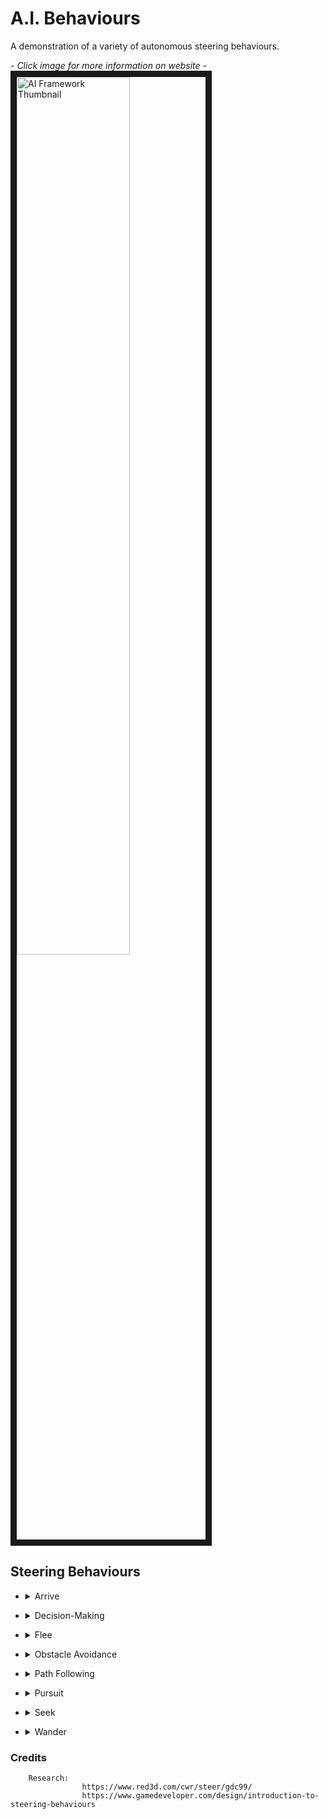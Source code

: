 # A.I. Behaviours
A demonstration of a variety of autonomous steering behaviours.

*- Click image for more information on website -*<br/>
<a href="https://kyle-robinson.github.io/html/ai-behaviours" target="_blank">
        <img src="https://i.imgur.com/L047Lqg.jpeg" alt="AI Framework Thumbnail" border="10" width="60%" />
</a>

## Steering Behaviours

- <details>
  <summary>Arrive</summary>
  <video src="https://user-images.githubusercontent.com/39779606/134725165-e7dfbb19-4451-492e-a06b-c7c2d43a27ba.mp4" data-canonical-src="https://user-images.githubusercontent.com/39779606/134725243-442f4f1e-55f4-45a3-9d5e-fa7ecf7df8a5.mp4" controls="controls" muted="muted" class="d-block rounded-bottom-2 width-fit" style="max-height:640px;">
  </video>
</details>

        
- <details>
  <summary>Decision-Making</summary>
  <video src="https://user-images.githubusercontent.com/39779606/134725243-442f4f1e-55f4-45a3-9d5e-fa7ecf7df8a5.mp4" data-canonical-src="https://user-images.githubusercontent.com/39779606/134725243-442f4f1e-55f4-45a3-9d5e-fa7ecf7df8a5.mp4" controls="controls" muted="muted" class="d-block rounded-bottom-2 width-fit" style="max-height:640px;">
  </video>
</details>


- <details>
  <summary>Flee</summary>
  <video src="https://user-images.githubusercontent.com/39779606/134725445-de65588b-fae2-4515-8602-74dd081af38d.mp4" data-canonical-src="https://user-images.githubusercontent.com/39779606/134725243-442f4f1e-55f4-45a3-9d5e-fa7ecf7df8a5.mp4" controls="controls" muted="muted" class="d-block rounded-bottom-2 width-fit" style="max-height:640px;">
  </video>
</details>


- <details>
  <summary>Obstacle Avoidance</summary>
  <video src="https://user-images.githubusercontent.com/39779606/134725452-68a928d0-2575-4a26-a3c6-df28dd9a4a9c.mp4" data-canonical-src="https://user-images.githubusercontent.com/39779606/134725243-442f4f1e-55f4-45a3-9d5e-fa7ecf7df8a5.mp4" controls="controls" muted="muted" class="d-block rounded-bottom-2 width-fit" style="max-height:640px;">
  </video>
</details>


- <details>
  <summary>Path Following</summary>
  <video src="https://user-images.githubusercontent.com/39779606/134725458-ffc4c9ee-2374-4afa-8ffd-859519db022f.mp4" data-canonical-src="https://user-images.githubusercontent.com/39779606/134725243-442f4f1e-55f4-45a3-9d5e-fa7ecf7df8a5.mp4" controls="controls" muted="muted" class="d-block rounded-bottom-2 width-fit" style="max-height:640px;">
  </video>
</details>


- <details>
  <summary>Pursuit</summary>
  <video src="https://user-images.githubusercontent.com/39779606/134725464-13f5bfa6-cdf5-4449-97e5-7a562e599e50.mp4" data-canonical-src="https://user-images.githubusercontent.com/39779606/134725243-442f4f1e-55f4-45a3-9d5e-fa7ecf7df8a5.mp4" controls="controls" muted="muted" class="d-block rounded-bottom-2 width-fit" style="max-height:640px;">
  </video>
</details>


- <details>
  <summary>Seek</summary>
  <video src="https://user-images.githubusercontent.com/39779606/134725473-82a05a82-c9af-4a27-99e5-3cf5bdd87b70.mp4" data-canonical-src="https://user-images.githubusercontent.com/39779606/134725243-442f4f1e-55f4-45a3-9d5e-fa7ecf7df8a5.mp4" controls="controls" muted="muted" class="d-block rounded-bottom-2 width-fit" style="max-height:640px;">
  </video>
</details>


- <details>
  <summary>Wander</summary>
  <video src="https://user-images.githubusercontent.com/39779606/134725483-72547497-743f-4c04-8575-4b48d4208efe.mp4" data-canonical-src="https://user-images.githubusercontent.com/39779606/134725243-442f4f1e-55f4-45a3-9d5e-fa7ecf7df8a5.mp4" controls="controls" muted="muted" class="d-block rounded-bottom-2 width-fit" style="max-height:640px;">
  </video>
</details>



### Credits

        Research:
                    https://www.red3d.com/cwr/steer/gdc99/
                    https://www.gamedeveloper.com/design/introduction-to-steering-behaviours
